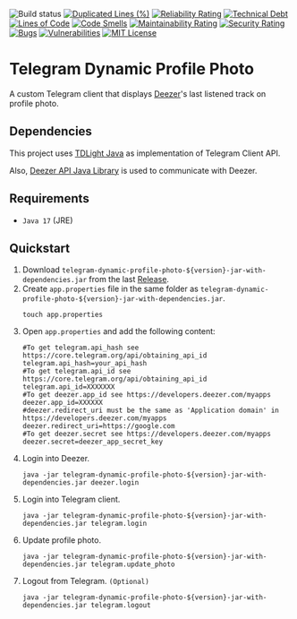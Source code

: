 ![Build status](https://github.com/yvasyliev/telegram-deezer-client/actions/workflows/build-maven-project.yml/badge.svg?branch=main)
[![Duplicated Lines (%)](https://sonarcloud.io/api/project_badges/measure?project=yvasyliev_telegram-deezer-client&metric=duplicated_lines_density)](https://sonarcloud.io/summary/new_code?id=yvasyliev_telegram-deezer-client)
[![Reliability Rating](https://sonarcloud.io/api/project_badges/measure?project=yvasyliev_telegram-deezer-client&metric=reliability_rating)](https://sonarcloud.io/summary/new_code?id=yvasyliev_telegram-deezer-client)
[![Technical Debt](https://sonarcloud.io/api/project_badges/measure?project=yvasyliev_telegram-deezer-client&metric=sqale_index)](https://sonarcloud.io/summary/new_code?id=yvasyliev_telegram-deezer-client)
[![Lines of Code](https://sonarcloud.io/api/project_badges/measure?project=yvasyliev_telegram-deezer-client&metric=ncloc)](https://sonarcloud.io/summary/new_code?id=yvasyliev_telegram-deezer-client)
[![Code Smells](https://sonarcloud.io/api/project_badges/measure?project=yvasyliev_telegram-deezer-client&metric=code_smells)](https://sonarcloud.io/summary/new_code?id=yvasyliev_telegram-deezer-client)
[![Maintainability Rating](https://sonarcloud.io/api/project_badges/measure?project=yvasyliev_telegram-deezer-client&metric=sqale_rating)](https://sonarcloud.io/summary/new_code?id=yvasyliev_telegram-deezer-client)
[![Security Rating](https://sonarcloud.io/api/project_badges/measure?project=yvasyliev_telegram-deezer-client&metric=security_rating)](https://sonarcloud.io/summary/new_code?id=yvasyliev_telegram-deezer-client)
[![Bugs](https://sonarcloud.io/api/project_badges/measure?project=yvasyliev_telegram-deezer-client&metric=bugs)](https://sonarcloud.io/summary/new_code?id=yvasyliev_telegram-deezer-client)
[![Vulnerabilities](https://sonarcloud.io/api/project_badges/measure?project=yvasyliev_telegram-deezer-client&metric=vulnerabilities)](https://sonarcloud.io/summary/new_code?id=yvasyliev_telegram-deezer-client)
[![MIT License](http://img.shields.io/badge/license-MIT-blue.svg?style=flat)](https://github.com/yvasyliev/telegram-deezer-client/blob/main/LICENSE)

# Telegram Dynamic Profile Photo

A custom Telegram client that displays [Deezer](https://deezer.com)'s last listened track on profile photo.

## Dependencies

This project uses [TDLight Java](https://github.com/tdlight-team/tdlight-java) as implementation of Telegram Client API.

Also, [Deezer API Java Library](https://github.com/yvasyliev/deezer-api) is used to communicate with Deezer.

## Requirements

* `Java 17` (JRE)

## Quickstart

1. Download `telegram-dynamic-profile-photo-${version}-jar-with-dependencies.jar` from the
   last [Release](https://github.com/yvasyliev/telegram-dynamic-profile-photo/releases).
2. Create `app.properties` file in the same folder
   as `telegram-dynamic-profile-photo-${version}-jar-with-dependencies.jar`.
   ```shell
   touch app.properties
   ```
3. Open `app.properties` and add the following content:
   ```properties
   #To get telegram.api_hash see https://core.telegram.org/api/obtaining_api_id
   telegram.api_hash=your_api_hash
   #To get telegram.api_id see https://core.telegram.org/api/obtaining_api_id
   telegram.api_id=XXXXXXX
   #To get deezer.app_id see https://developers.deezer.com/myapps
   deezer.app_id=XXXXXX
   #deezer.redirect_uri must be the same as 'Application domain' in https://developers.deezer.com/myapps
   deezer.redirect_uri=https://google.com
   #To get deezer.secret see https://developers.deezer.com/myapps
   deezer.secret=deezer_app_secret_key
   ```
4. Login into Deezer.
   ```shell
   java -jar telegram-dynamic-profile-photo-${version}-jar-with-dependencies.jar deezer.login
   ```
5. Login into Telegram client.
   ```shell
   java -jar telegram-dynamic-profile-photo-${version}-jar-with-dependencies.jar telegram.login
   ```
6. Update profile photo.
   ```shell
   java -jar telegram-dynamic-profile-photo-${version}-jar-with-dependencies.jar telegram.update_photo
   ```
7. Logout from Telegram. `(Optional)`
   ```shell
   java -jar telegram-dynamic-profile-photo-${version}-jar-with-dependencies.jar telegram.logout
   ```
   